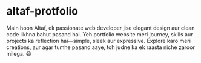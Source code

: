 # altaf-protfolio
Main hoon Altaf, ek passionate web developer jise elegant design aur clean code likhna bahut pasand hai. Yeh portfolio website meri journey, skills aur projects ka reflection hai—simple, sleek aur expressive. Explore karo meri creations, aur agar tumhe pasand aaye, toh judne ka ek raasta niche zaroor milega. 😄

